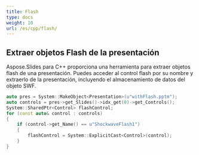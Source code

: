 ```yaml
---
title: Flash
type: docs
weight: 10
url: /es/cpp/flash/
---
```


## **Extraer objetos Flash de la presentación**
Aspose.Slides para C++ proporciona una herramienta para extraer objetos flash de una presentación. Puedes acceder al control flash por su nombre y extraerlo de la presentación, incluyendo el almacenamiento de datos del objeto SWF.

``` cpp
auto pres = System::MakeObject<Presentation>(u"withFlash.pptm");
auto controls = pres->get_Slides()->idx_get(0)->get_Controls();
System::SharedPtr<Control> flashControl;
for (const auto& control : controls)
{
    if (control->get_Name() == u"ShockwaveFlash1")
    {
        flashControl = System::ExplicitCast<Control>(control);
    }
}
```